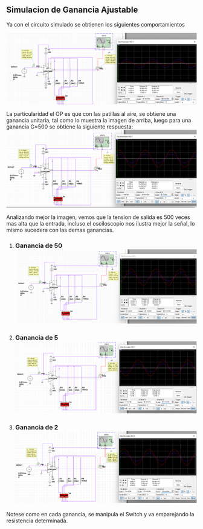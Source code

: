 ## Simulacion de Ganancia Ajustable

Ya con el circuito simulado se obtienen los siguientes comportamientos

![Ganancia Unitario](GananciaUnitaria.png)

La particularidad el OP es que con las patillas al aire, se obtiene una ganancia unitaria, tal como lo muestra la imagen de arriba, luego para una ganancia G=500 se obtiene la siguiente respuesta:
![Ganancia 500](Ganancia500.png)

Analizando mejor la imagen, vemos que la tension de salida es 500 veces mas alta que la entrada, incluso el osciloscopio nos ilustra mejor la señal, lo mismo sucedera con las demas ganancias.

1.
   ### Ganancia de 50 ![Ganancia 50](Ganancia50.png)
2.
   ### Ganancia de 5 ![Ganancia 5](Ganancia5.png)
3.
   ### Ganancia de 2 ![Ganancia 2](Ganancia2.png)


Notese como en cada ganancia, se manipula el Switch y va emparejando la resistencia determinada.
